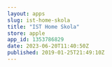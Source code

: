 ```yaml
---
layout: apps
slug: ist-home-skola
title: "IST Home Skola"
store: apple
app_id: 1353786829
date: 2023-06-20T11:40:50Z
published: 2019-01-25T21:49:10Z
---
```

